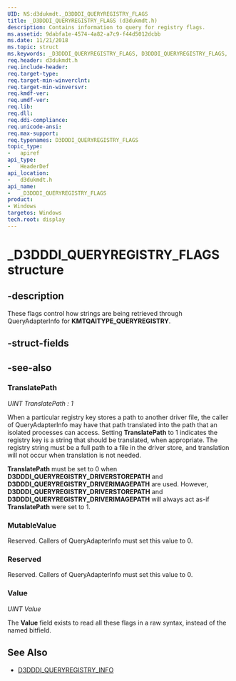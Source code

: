 ```yaml
---
UID: NS:d3dukmdt._D3DDDI_QUERYREGISTRY_FLAGS
title: _D3DDDI_QUERYREGISTRY_FLAGS (d3dukmdt.h)
description: Contains information to query for registry flags.
ms.assetid: 9dabfa1e-4574-4a82-a7c9-f44d5012dcbb
ms.date: 11/21/2018
ms.topic: struct
ms.keywords: _D3DDDI_QUERYREGISTRY_FLAGS, D3DDDI_QUERYREGISTRY_FLAGS,
req.header: d3dukmdt.h
req.include-header:
req.target-type:
req.target-min-winverclnt:
req.target-min-winversvr:
req.kmdf-ver:
req.umdf-ver:
req.lib:
req.dll:
req.ddi-compliance:
req.unicode-ansi:
req.max-support:
req.typenames: D3DDDI_QUERYREGISTRY_FLAGS
topic_type:
-	apiref
api_type:
-	HeaderDef
api_location:
-	d3dukmdt.h
api_name:
-	_D3DDDI_QUERYREGISTRY_FLAGS
product: 
- Windows
targetos: Windows
tech.root: display
---
```


# _D3DDDI_QUERYREGISTRY_FLAGS structure

## -description
These flags control how strings are being retrieved through QueryAdapterInfo for **KMTQAITYPE_QUERYREGISTRY**.

## -struct-fields

## -see-also

### TranslatePath
*UINT TranslatePath : 1*

When a particular registry key stores a path to another driver file, the caller of QueryAdapterInfo may have that path translated into the path that an isolated processes can access.
Setting **TranslatePath** to 1 indicates the registry key is a string that should be translated, when appropriate.
The registry string must be a full path to a file in the driver store, and translation will not occur when translation is not needed.

**TranslatePath** must be set to 0 when **D3DDDI_QUERYREGISTRY_DRIVERSTOREPATH** and **D3DDDI_QUERYREGISTRY_DRIVERIMAGEPATH** are used.
However, **D3DDDI_QUERYREGISTRY_DRIVERSTOREPATH** and **D3DDDI_QUERYREGISTRY_DRIVERIMAGEPATH** will always act as-if **TranslatePath** were set to 1.

### MutableValue
Reserved. Callers of QueryAdapterInfo must set this value to 0.

### Reserved
Reserved. Callers of QueryAdapterInfo must set this value to 0.

### Value
*UINT Value*

The **Value** field exists to read all these flags in a raw syntax, instead of the named bitfield.

## See Also
- [D3DDDI_QUERYREGISTRY_INFO](ns-d3dukmdt-_d3dddi_queryregistry_info.md)
